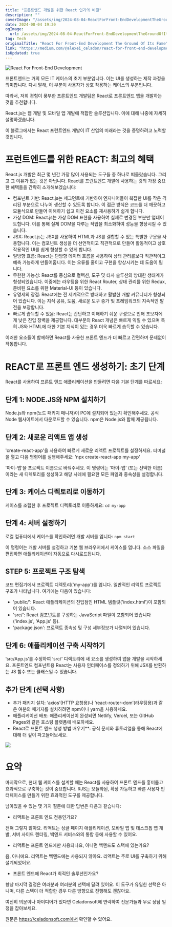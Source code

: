 ```yaml
---
title: "프론트엔드 개발을 위한 React 인기의 비결"
description: ""
coverImage: "/assets/img/2024-08-04-ReactForFront-EndDevelopmentTheGroundOfItsFame_0.png"
date: 2024-08-04 19:30
ogImage:
  url: /assets/img/2024-08-04-ReactForFront-EndDevelopmentTheGroundOfItsFame_0.png
tag: Tech
originalTitle: "React For Front-End Development The Ground Of Its Fame"
link: "https://medium.com/@alexei_celadon/react-for-front-end-development-the-ground-of-its-fame-e49539f8f12e"
isUpdated: true
---
```


![React For Front-End Development](/assets/img/2024-08-04-ReactForFront-EndDevelopmentTheGroundOfItsFame_0.png)

프론트엔드는 거의 모든 IT 케이스의 초기 부분입니다. 이는 UI를 생성하는 제작 과정을 의미합니다. 다시 말해, 이 부분이 사용자가 상호 작용하는 케이스의 부분입니다.

따라서, 저희 경험이 풍부한 프론트엔드 개발팀은 React로 프론트엔드 앱을 개발하는 것을 추천합니다.

React.js는 웹 개발 및 모바일 앱 개발에 적합한 솔루션입니다. 이에 대해 나중에 자세히 설명하겠습니다.

<!-- seedividend - 사각형 -->

<ins class="adsbygoogle"
     style="display:block"
     data-ad-client="ca-pub-4877378276818686"
     data-ad-slot="1898504329"
     data-ad-format="auto"
     data-full-width-responsive="true"></ins>

<script>
     (adsbygoogle = window.adsbygoogle || []).push({});
</script>

이 블로그에서는 React 프런트엔드 개발이 IT 산업의 미래라는 것을 증명하려고 노력할 것입니다.

# 프런트엔드를 위한 REACT: 최고의 혜택

React.js 개발은 최근 몇 년간 가장 많이 사용되는 도구들 중 하나로 떠올랐습니다. 그리고 그 이유가 없는 것은 아닙니다. React를 프런트엔드 개발에 사용하는 것의 가장 중요한 혜택들을 간략히 소개해보겠습니다:

- 컴포넌트 기반: React.js는 세그먼트에 기반하여 엔지니어들이 복잡한 UI를 작은 격리된 부분으로 나누어 생산할 수 있도록 합니다. 이 접근 방식은 코드를 더 깨끗하고 모듈식으로 만들어 이해하기 쉽고 이전 요소를 재사용하기 쉽게 합니다.
- 가상 DOM: React.js는 가상 DOM 표현을 사용하여 실제로 변경된 부분만 업데이트합니다. 이를 통해 실제 DOM을 다루는 작업을 최소화하여 성능을 향상시킬 수 있습니다.
- JSX: React.js는 JSX를 사용하여 HTML과 JS를 결합할 수 있는 특별한 구문을 사용합니다. 이는 컴포넌트 생성을 더 선언적이고 직관적으로 만들어 활동적이고 상호작용적인 UI를 쉽게 형성할 수 있게 합니다.
- 일방향 흐름: React는 단방향 데이터 흐름을 사용하여 상태 관리를보다 직관적이고 예측 가능하게 만들어줍니다. 이는 오류를 줄이고 구현을 향상시키는 데 도움이 됩니다.
- 무한한 가능성: React를 중심으로 컬렉션, 도구 및 타사 솔루션의 방대한 생태계가 형성되었습니다. 이중에는 라우팅을 위한 React Router, 상태 관리를 위한 Redux, 준비된 요소를 위한 Material-UI 등이 있습니다.
- 유명세의 장점: React에는 전 세계적으로 방대하고 활발한 개발 커뮤니티가 형성되어 있습니다. 이는 지식 공유, 도움, 새로운 도구 증가 및 프레임워크의 지속적인 발전을 보장합니다.
- 빠르게 습득할 수 있음: React는 간단하고 이해하기 쉬운 구성으로 인해 초보자에게 낮은 진입 장벽을 제공합니다. 대부분의 React 개념은 빠르게 익힐 수 있으며 특히 JS와 HTML에 대한 기본 지식이 있는 경우 더욱 빠르게 습득할 수 있습니다.

<!-- seedividend - 사각형 -->

<ins class="adsbygoogle"
     style="display:block"
     data-ad-client="ca-pub-4877378276818686"
     data-ad-slot="1898504329"
     data-ad-format="auto"
     data-full-width-responsive="true"></ins>

<script>
     (adsbygoogle = window.adsbygoogle || []).push({});
</script>

이러한 요소들이 함께하면 React를 사용한 프론트 엔드가 더 빠르고 간편하며 문제없이 작동합니다.

# REACT로 프론트 엔드 생성하기: 초기 단계

React를 사용하여 프론트 엔드 애플리케이션을 만들려면 다음 기본 단계를 따르세요:

## 단계 1: NODE.JS와 NPM 설치하기

<!-- seedividend - 사각형 -->

<ins class="adsbygoogle"
     style="display:block"
     data-ad-client="ca-pub-4877378276818686"
     data-ad-slot="1898504329"
     data-ad-format="auto"
     data-full-width-responsive="true"></ins>

<script>
     (adsbygoogle = window.adsbygoogle || []).push({});
</script>

Node.js와 npm(노드 패키지 매니저)이 PC에 설치되어 있는지 확인해주세요. 공식 Node 웹사이트에서 다운로드할 수 있습니다. npm은 Node.js와 함께 제공됩니다.

## 단계 2: 새로운 리액트 앱 생성

'create-react-app'을 사용하여 빠르게 새로운 리액트 프로젝트를 설정하세요. 터미널을 열고 다음 명령어를 실행해주세요: 'npx create-react-app my-app'

'마이-앱'을 프로젝트 이름으로 바꿔주세요. 이 명령어는 '마이-앱' (또는 선택한 이름)이라는 새 디렉토리를 생성하고 해당 사례에 필요한 모든 파일과 종속성을 설정합니다.

<!-- seedividend - 사각형 -->

<ins class="adsbygoogle"
     style="display:block"
     data-ad-client="ca-pub-4877378276818686"
     data-ad-slot="1898504329"
     data-ad-format="auto"
     data-full-width-responsive="true"></ins>

<script>
     (adsbygoogle = window.adsbygoogle || []).push({});
</script>

## 단계 3: 케이스 디렉토리로 이동하기

케이스를 조립한 후 프로젝트 디렉토리로 이동하세요: `cd my-app`

## 단계 4: 서버 설정하기

로컬 컴퓨터에서 케이스를 확인하려면 개발 서버를 엽니다: `npm start`

<!-- seedividend - 사각형 -->

<ins class="adsbygoogle"
     style="display:block"
     data-ad-client="ca-pub-4877378276818686"
     data-ad-slot="1898504329"
     data-ad-format="auto"
     data-full-width-responsive="true"></ins>

<script>
     (adsbygoogle = window.adsbygoogle || []).push({});
</script>

이 명령어는 개발 서버를 설정하고 기본 웹 브라우저에서 케이스를 엽니다. 소스 파일을 편집하면 애플리케이션이 자동으로 다시로드됩니다.

## STEP 5: 프로젝트 구조 탐색

코드 편집기에서 프로젝트 디렉토리('my-app')를 엽니다. 일반적인 리액트 프로젝트 구조가 나타납니다. 여기에는 다음이 있습니다:

- 'public/': React 애플리케이션의 진입점인 HTML 템플릿('index.html')이 포함되어 있습니다.
- 'src/': React 컴포넌트를 구성하는 JavaScript 파일이 포함되어 있습니다('index.js', 'App.js' 등).
- 'package.json': 프로젝트 종속성 및 구성 세부정보가 나열되어 있습니다.

<!-- seedividend - 사각형 -->

<ins class="adsbygoogle"
     style="display:block"
     data-ad-client="ca-pub-4877378276818686"
     data-ad-slot="1898504329"
     data-ad-format="auto"
     data-full-width-responsive="true"></ins>

<script>
     (adsbygoogle = window.adsbygoogle || []).push({});
</script>

## 단계 6: 애플리케이션 구축 시작하기

‘src/App.js’를 수정하여 ‘src/’ 디렉토리에 새 요소를 생성하여 앱을 개발을 시작하세요. 프론트엔드 컴포넌트용 React는 사용자 인터페이스를 정의하기 위해 JSX를 반환하는 JS 함수 또는 클래스일 수 있습니다.

## 추가 단계 (선택 사항)

- 추가 패키지 설치: ‘axios’(HTTP 요청용)나 ‘react-router-dom’(라우팅용)과 같은 여분의 패키지를 설치하려면 npm이나 yarn을 사용하세요.
- 애플리케이션 배포: 애플리케이션이 완성되면 Netlify, Vercel, 또는 GitHub Pages와 같은 호스팅 플랫폼에 배포하세요.
- React로 프론트 엔드 생성 방법 배우기\*\*: 공식 문서와 튜토리얼을 통해 React에 대해 더 깊이 파고들어보세요.

<!-- seedividend - 사각형 -->

<ins class="adsbygoogle"
     style="display:block"
     data-ad-client="ca-pub-4877378276818686"
     data-ad-slot="1898504329"
     data-ad-format="auto"
     data-full-width-responsive="true"></ins>

<script>
     (adsbygoogle = window.adsbygoogle || []).push({});
</script>

<img src="/assets/img/2024-08-04-ReactForFront-EndDevelopmentTheGroundOfItsFame_1.png" />

# 요약

마지막으로, 현대 웹 케이스를 설계할 때는 React를 사용하여 프론트 엔드를 흥미롭고 효과적으로 구축하는 것이 중요합니다. RJS는 모듈화된, 확장 가능하고 빠른 사용자 인터페이스를 만들기 위한 효과적인 도구를 제공합니다.

남아있을 수 있는 몇 가지 질문에 대한 답변은 다음과 같습니다:

<!-- seedividend - 사각형 -->

<ins class="adsbygoogle"
     style="display:block"
     data-ad-client="ca-pub-4877378276818686"
     data-ad-slot="1898504329"
     data-ad-format="auto"
     data-full-width-responsive="true"></ins>

<script>
     (adsbygoogle = window.adsbygoogle || []).push({});
</script>

- 리액트는 프론트 엔드 전용인가요?

전혀 그렇지 않아요. 리액트는 싱글 페이지 애플리케이션, 모바일 앱 및 데스크톱 앱 개발, 서버 사이드 렌더링, 백엔드 서비스와의 통합 등에 사용할 수 있어요.

- 리액트는 프론트 엔드에만 사용되나요, 아니면 백엔드도 스택에 있는가요?

음, 아니에요. 리액트는 백엔드에는 사용되지 않아요. 리액트는 주로 UI를 구축하기 위해 설계되었어요.

<!-- seedividend - 사각형 -->

<ins class="adsbygoogle"
     style="display:block"
     data-ad-client="ca-pub-4877378276818686"
     data-ad-slot="1898504329"
     data-ad-format="auto"
     data-full-width-responsive="true"></ins>

<script>
     (adsbygoogle = window.adsbygoogle || []).push({});
</script>

- 프론트 엔드에 React가 최적인 솔루션인가요?

항상 마지막 결정은 여러분과 여러분의 선택에 달려 있어요. 이 도구가 유일한 선택은 아니며, 다른 스택이 더 적합한 경우 다른 방향으로 진행해도 괜찮아요.

여전히 의문이나 아이디어가 있다면 Celadonsoft에 연락하여 전문가들과 무료 상담 일정을 잡아보세요.

원문은 https://celadonsoft.com에서 확인할 수 있어요.
